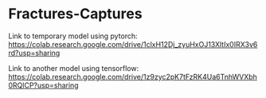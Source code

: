 # Fractures-Captures

Link to temporary model using pytorch:
https://colab.research.google.com/drive/1clxH12Dj_zyuHxOJ13XltIx0IRX3v6rd?usp=sharing

Link to another model using tensorflow:
https://colab.research.google.com/drive/1z9zyc2pK7tFzRK4Ua6TnhWVXbh0RQlCP?usp=sharing
